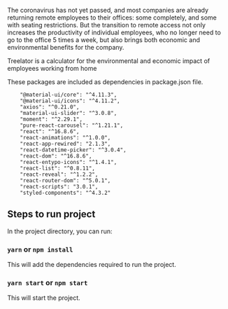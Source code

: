 The coronavirus has not yet passed, and most companies are already returning remote employees to their offices: some completely, and some with seating restrictions. But the transition to remote access not only increases the productivity of individual employees, who no longer need to go to the office 5 times a week, but also brings both economic and environmental benefits for the company.

Treelator is a calculator for the environmental and economic impact of employees working from home

These packages are included as dependencies in package.json file.

```
    "@material-ui/core": "^4.11.3",
    "@material-ui/icons": "^4.11.2",
    "axios": "^0.21.0",
    "material-ui-slider": "^3.0.8",
    "moment": "^2.29.1",
    "pure-react-carousel": "^1.21.1",
    "react": "^16.8.6",
    "react-animations": "^1.0.0",
    "react-app-rewired": "2.1.3",
    "react-datetime-picker": "^3.0.4",
    "react-dom": "^16.8.6",
    "react-entypo-icons": "^1.4.1",
    "react-list": "^0.8.11",
    "react-reveal": "^1.2.2",
    "react-router-dom": "^5.0.1",
    "react-scripts": "3.0.1",
    "styled-components": "^4.3.2"
```


## Steps to run project

In the project directory, you can run:

### `yarn` or `npm install`

This will add the dependencies required to run the project.

### `yarn start` or `npm start`

This will start the project.
